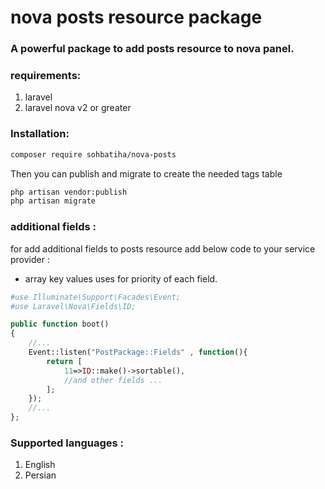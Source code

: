 # nova posts resource package

### A powerful package to add posts resource to nova panel.

### requirements:

1. laravel
2. laravel nova v2 or greater

### Installation:

```bash
composer require sohbatiha/nova-posts
```

Then you can publish and migrate to create the needed tags table

```bash
php artisan vendor:publish
php artisan migrate
```

### additional fields :

for add additional fields to posts resource add below code to your service provider :
* array key values uses for priority of each field.

```php
#use Illuminate\Support\Facades\Event;
#use Laravel\Nova\Fields\ID;

public function boot()
{
    //...
    Event::listen("PostPackage::Fields" , function(){
        return [
            11=>ID::make()->sortable(),
            //and other fields ...
        ];
    });
    //...
};
```

### Supported languages :
1. English
2. Persian




